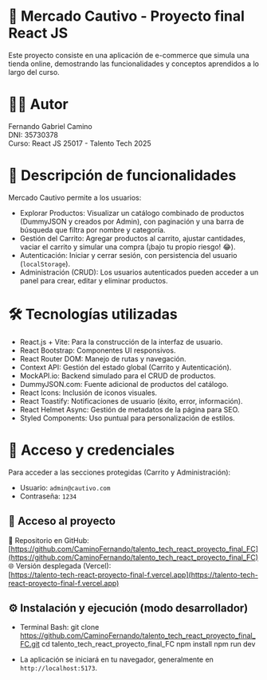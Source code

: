 # 🛒 Mercado Cautivo - Proyecto final React JS

Este proyecto consiste en una aplicación de e-commerce que simula una tienda online, demostrando las funcionalidades y conceptos aprendidos a lo largo del curso.

# 👨‍💻 Autor
Fernando Gabriel Camino  
DNI: 35730378  
Curso: React JS 25017 - Talento Tech 2025

# 🚀 Descripción de funcionalidades

Mercado Cautivo permite a los usuarios:
- Explorar Productos: Visualizar un catálogo combinado de productos (DummyJSON y creados por Admin), con paginación y una barra de búsqueda que filtra por nombre y categoría.
- Gestión del Carrito: Agregar productos al carrito, ajustar cantidades, vaciar el carrito y simular una compra (¡bajo tu propio riesgo! 😂).
- Autenticación: Iniciar y cerrar sesión, con persistencia del usuario (`localStorage`).
- Administración (CRUD): Los usuarios autenticados pueden acceder a un panel para crear, editar y eliminar productos.

# 🛠 Tecnologías utilizadas

- React.js + Vite: Para la construcción de la interfaz de usuario.
- React Bootstrap: Componentes UI responsivos.
- React Router DOM: Manejo de rutas y navegación.
- Context API: Gestión del estado global (Carrito y Autenticación).
- MockAPI.io: Backend simulado para el CRUD de productos.
- DummyJSON.com: Fuente adicional de productos del catálogo.
- React Icons: Inclusión de iconos visuales.
- React Toastify: Notificaciones de usuario (éxito, error, información).
- React Helmet Async: Gestión de metadatos de la página para SEO.
- Styled Components: Uso puntual para personalización de estilos.

# 🔐 Acceso y credenciales

Para acceder a las secciones protegidas (Carrito y Administración):
- Usuario:  `admin@cautivo.com`
- Contraseña:  `1234`

## 🧪 Acceso al proyecto

📂 Repositorio en GitHub:  
[https://github.com/CaminoFernando/talento_tech_react_proyecto_final_FC](https://github.com/CaminoFernando/talento_tech_react_proyecto_final_FC)
🌐 Versión desplegada (Vercel):  
[https://talento-tech-react-proyecto-final-f.vercel.app](https://talento-tech-react-proyecto-final-f.vercel.app)


## ⚙️ Instalación y ejecución (modo desarrollador)

- Terminal Bash:
git clone https://github.com/CaminoFernando/talento_tech_react_proyecto_final_FC.git
cd talento_tech_react_proyecto_final_FC
npm install
npm run dev

* La aplicación se iniciará en tu navegador, generalmente en `http://localhost:5173`.